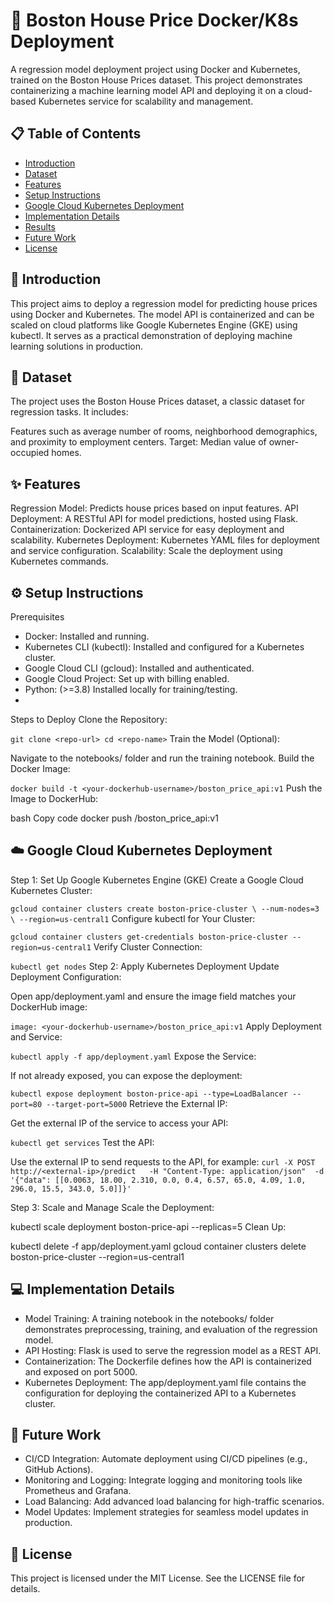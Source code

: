 # 🏡 Boston House Price Docker/K8s Deployment
A regression model deployment project using Docker and Kubernetes, trained on the Boston House Prices dataset. This project demonstrates containerizing a machine learning model API and deploying it on a cloud-based Kubernetes service for scalability and management.

## 📋 Table of Contents

- [Introduction](#introduction)
- [Dataset](#dataset)
- [Features](#features)
- [Setup Instructions](#setup-instructions)
- [Google Cloud Kubernetes Deployment](#google-cloud-kuberentes-deployment)
- [Implementation Details](#implementation-details)
- [Results](#results)
- [Future Work](#future-work)
- [License](#license)
  
## 📖 Introduction
This project aims to deploy a regression model for predicting house prices using Docker and Kubernetes. The model API is containerized and can be scaled on cloud platforms like Google Kubernetes Engine (GKE) using kubectl. It serves as a practical demonstration of deploying machine learning solutions in production.

## 📁 Dataset
The project uses the Boston House Prices dataset, a classic dataset for regression tasks. It includes:

Features such as average number of rooms, neighborhood demographics, and proximity to employment centers.
Target: Median value of owner-occupied homes.
## ✨ Features
Regression Model:
Predicts house prices based on input features.
API Deployment:
A RESTful API for model predictions, hosted using Flask.
Containerization:
Dockerized API service for easy deployment and scalability.
Kubernetes Deployment:
Kubernetes YAML files for deployment and service configuration.
Scalability:
Scale the deployment using Kubernetes commands.
## ⚙️ Setup Instructions
Prerequisites
- Docker: Installed and running.
- Kubernetes CLI (kubectl): Installed and configured for a Kubernetes cluster.
- Google Cloud CLI (gcloud): Installed and authenticated.
- Google Cloud Project: Set up with billing enabled.
- Python: (>=3.8) Installed locally for training/testing.
- 
Steps to Deploy
Clone the Repository:



``git clone <repo-url>
cd <repo-name>``
Train the Model (Optional):

Navigate to the notebooks/ folder and run the training notebook.
Build the Docker Image:

``docker build -t <your-dockerhub-username>/boston_price_api:v1``
Push the Image to DockerHub:

bash
Copy code
docker push <your-dockerhub-username>/boston_price_api:v1
## ☁️ Google Cloud Kubernetes Deployment
Step 1: Set Up Google Kubernetes Engine (GKE)
Create a Google Cloud Kubernetes Cluster:

``gcloud container clusters create boston-price-cluster \
  --num-nodes=3 \
  --region=us-central1``
Configure kubectl for Your Cluster:


``gcloud container clusters get-credentials boston-price-cluster --region=us-central1``
Verify Cluster Connection:

``kubectl get nodes``
Step 2: Apply Kubernetes Deployment
Update Deployment Configuration:

Open app/deployment.yaml and ensure the image field matches your DockerHub image:

``image: <your-dockerhub-username>/boston_price_api:v1``
Apply Deployment and Service:

``kubectl apply -f app/deployment.yaml``
Expose the Service:

If not already exposed, you can expose the deployment:

``kubectl expose deployment boston-price-api --type=LoadBalancer --port=80 --target-port=5000``
Retrieve the External IP:

Get the external IP of the service to access your API:

``kubectl get services``
Test the API:

Use the external IP to send requests to the API, for example:
``curl -X POST http://<external-ip>/predict   -H "Content-Type: application/json"  -d '{"data": [[0.0063, 18.00, 2.310, 0.0, 0.4, 6.57, 65.0, 4.09, 1.0, 296.0, 15.5, 343.0, 5.0]]}'``

Step 3: Scale and Manage
Scale the Deployment:

kubectl scale deployment boston-price-api --replicas=5
Clean Up:


kubectl delete -f app/deployment.yaml
gcloud container clusters delete boston-price-cluster --region=us-central1
## 💻 Implementation Details
- Model Training:
A training notebook in the notebooks/ folder demonstrates preprocessing, training, and evaluation of the regression model.
- API Hosting:
Flask is used to serve the regression model as a REST API.
- Containerization:
The Dockerfile defines how the API is containerized and exposed on port 5000.
- Kubernetes Deployment:
The app/deployment.yaml file contains the configuration for deploying the containerized API to a Kubernetes cluster.
## 🚀 Future Work
- CI/CD Integration:
Automate deployment using CI/CD pipelines (e.g., GitHub Actions).
- Monitoring and Logging:
Integrate logging and monitoring tools like Prometheus and Grafana.
- Load Balancing:
Add advanced load balancing for high-traffic scenarios.
- Model Updates:
Implement strategies for seamless model updates in production.
## 📄 License
This project is licensed under the MIT License. See the LICENSE file for details.
